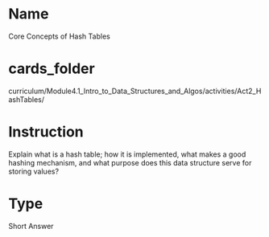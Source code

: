 # Name  
Core Concepts of Hash Tables

# cards_folder
curriculum/Module4.1_Intro_to_Data_Structures_and_Algos/activities/Act2_HashTables/

 # Instruction 
 Explain what is a hash table; how it is implemented, what makes a good hashing mechanism, and what purpose does this data structure serve for storing values?

 # Type
 Short Answer
